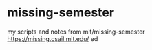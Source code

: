 # missing-semester
my scripts and notes from mit/missing-semester https://missing.csail.mit.edu/
ed
